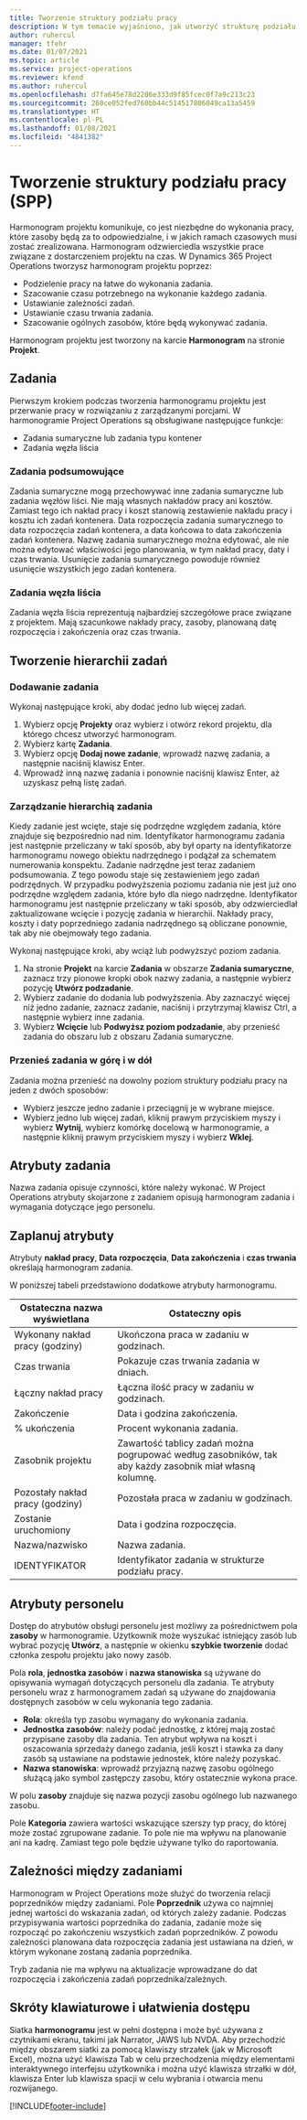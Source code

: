 ```yaml
---
title: Tworzenie struktury podziału pracy
description: W tym temacie wyjaśniono, jak utworzyć strukturę podziału pracy (SPP), w tym podstawowe elementy sterujące w nowym interfejsie planowania.
author: ruhercul
manager: tfehr
ms.date: 01/07/2021
ms.topic: article
ms.service: project-operations
ms.reviewer: kfend
ms.author: ruhercul
ms.openlocfilehash: d7fa645e78d2206e333d9f85fcec0f7a9c213c23
ms.sourcegitcommit: 260ce052fed760bb44c514517806049ca13a5459
ms.translationtype: HT
ms.contentlocale: pl-PL
ms.lasthandoff: 01/08/2021
ms.locfileid: "4841382"
---
```

# <a name="create-a-work-breakdown-structure-wbs"></a>Tworzenie struktury podziału pracy (SPP)

Harmonogram projektu komunikuje, co jest niezbędne do wykonania pracy, które zasoby będą za to odpowiedzialne, i w jakich ramach czasowych musi zostać zrealizowana. Harmonogram odzwierciedla wszystkie prace związane z dostarczeniem projektu na czas. W Dynamics 365 Project Operations tworzysz harmonogram projektu poprzez:

  - Podzielenie pracy na łatwe do wykonania zadania.
  - Szacowanie czasu potrzebnego na wykonanie każdego zadania.
  - Ustawianie zależności zadań.
  - Ustawianie czasu trwania zadania.
  - Szacowanie ogólnych zasobów, które będą wykonywać zadania. 

Harmonogram projektu jest tworzony na karcie **Harmonogram** na stronie **Projekt**.

## <a name="tasks"></a>Zadania

Pierwszym krokiem podczas tworzenia harmonogramu projektu jest przerwanie pracy w rozwiązaniu z zarządzanymi porcjami. W harmonogramie Project Operations są obsługiwane następujące funkcje:

- Zadania sumaryczne lub zadania typu kontener
- Zadania węzła liścia

### <a name="summary-tasks"></a>Zadania podsumowujące

Zadania sumaryczne mogą przechowywać inne zadania sumaryczne lub zadania węzłów liści. Nie mają własnych nakładów pracy ani kosztów. Zamiast tego ich nakład pracy i koszt stanowią zestawienie nakładu pracy i kosztu ich zadań kontenera. Data rozpoczęcia zadania sumarycznego to data rozpoczęcia zadań kontenera, a data końcowa to data zakończenia zadań kontenera. Nazwę zadania sumarycznego można edytować, ale nie można edytować właściwości jego planowania, w tym nakład pracy, daty i czas trwania. Usunięcie zadania sumarycznego powoduje również usunięcie wszystkich jego zadań kontenera.

### <a name="leaf-node-tasks"></a>Zadania węzła liścia

Zadania węzła liścia reprezentują najbardziej szczegółowe prace związane z projektem. Mają szacunkowe nakłady pracy, zasoby, planowaną datę rozpoczęcia i zakończenia oraz czas trwania.

## <a name="create-a-task-hierarchy"></a>Tworzenie hierarchii zadań

### <a name="add-a-task"></a>Dodawanie zadania

Wykonaj następujące kroki, aby dodać jedno lub więcej zadań.

1. Wybierz opcję **Projekty** oraz wybierz i otwórz rekord projektu, dla którego chcesz utworzyć harmonogram. 
2. Wybierz kartę **Zadania**. 
3. Wybierz opcję **Dodaj nowe zadanie**, wprowadź nazwę zadania, a następnie naciśnij klawisz Enter.
2. Wprowadź inną nazwę zadania i ponownie naciśnij klawisz Enter, aż uzyskasz pełną listę zadań.

### <a name="manage-hierarchy-of-a-task"></a>Zarządzanie hierarchią zadania

Kiedy zadanie jest wcięte, staje się podrzędne względem zadania, które znajduje się bezpośrednio nad nim. Identyfikator harmonogramu zadania jest następnie przeliczany w taki sposób, aby był oparty na identyfikatorze harmonogramu nowego obiektu nadrzędnego i podążał za schematem numerowania konspektu. Zadanie nadrzędne jest teraz zadaniem podsumowania. Z tego powodu staje się zestawieniem jego zadań podrzędnych. W przypadku podwyższenia poziomu zadania nie jest już ono podrzędne względem zadania, które było dla niego nadrzędne. Identyfikator harmonogramu jest następnie przeliczany w taki sposób, aby odzwierciedlał zaktualizowane wcięcie i pozycję zadania w hierarchii. Nakłady pracy, koszty i daty poprzedniego zadania nadrzędnego są obliczane ponownie, tak aby nie obejmowały tego zadania.

Wykonaj następujące kroki, aby wciąż lub podwyższyć poziom zadania.

1. Na stronie **Projekt** na karcie **Zadania** w obszarze **Zadania sumaryczne**, zaznacz trzy pionowe kropki obok nazwy zadania, a następnie wybierz pozycję **Utwórz podzadanie**. 
2. Wybierz zadanie do dodania lub podwyższenia. Aby zaznaczyć więcej niż jedno zadanie, zaznacz zadanie, naciśnij i przytrzymaj klawisz Ctrl, a następnie wybierz inne zadania.
2. Wybierz **Wcięcie** lub **Podwyższ poziom podzadanie**, aby przenieść zadania do obszaru lub z obszaru Zadania sumaryczne.

### <a name="move-tasks-up-and-down"></a>Przenieś zadania w górę i w dół

Zadania można przenieść na dowolny poziom struktury podziału pracy na jeden z dwóch sposobów:

- Wybierz jeszcze jedno zadanie i przeciągnij je w wybrane miejsce.
- Wybierz jedno lub więcej zadań, kliknij prawym przyciskiem myszy i wybierz **Wytnij**, wybierz komórkę docelową w harmonogramie, a następnie kliknij prawym przyciskiem myszy i wybierz **Wklej**.

## <a name="task-attributes"></a>Atrybuty zadania

Nazwa zadania opisuje czynności, które należy wykonać. W Project Operations atrybuty skojarzone z zadaniem opisują harmonogram zadania i wymagania dotyczące jego personelu.

## <a name="schedule-attributes"></a>Zaplanuj atrybuty

Atrybuty **nakład pracy**, **Data rozpoczęcia**, **Data zakończenia** i **czas trwania** określają harmonogram zadania.

W poniższej tabeli przedstawiono dodatkowe atrybuty harmonogramu.

| **Ostateczna nazwa wyświetlana** | **Ostateczny opis** |
| --- | --- |
| Wykonany nakład pracy (godziny) | Ukończona praca w zadaniu w godzinach. |
| Czas trwania | Pokazuje czas trwania zadania w dniach. |
| Łączny nakład pracy | Łączna ilość pracy w zadaniu w godzinach. |
| Zakończenie | Data i godzina zakończenia. |
| % ukończenia | Procent wykonania zadania. |
| Zasobnik projektu | Zawartość tablicy zadań można pogrupować według zasobników, tak aby każdy zasobnik miał własną kolumnę. |
| Pozostały nakład pracy (godziny) | Pozostała praca w zadaniu w godzinach. |
| Zostanie uruchomiony | Data i godzina rozpoczęcia. |
| Nazwa/nazwisko | Nazwa zadania. |
| IDENTYFIKATOR | Identyfikator zadania w strukturze podziału pracy. |

## <a name="staffing-attributes"></a>Atrybuty personelu

Dostęp do atrybutów obsługi personelu jest możliwy za pośrednictwem pola **zasoby** w harmonogramie. Użytkownik może wyszukać istniejący zasób lub wybrać pozycję **Utwórz**, a następnie w okienku **szybkie tworzenie** dodać członka zespołu projektu jako nowy zasób.

Pola **rola**, **jednostka zasobów** i **nazwa stanowiska** są używane do opisywania wymagań dotyczących personelu dla zadania. Te atrybuty personelu wraz z harmonogramem zadań są używane do znajdowania dostępnych zasobów w celu wykonania tego zadania.

   - **Rola**: określa typ zasobu wymagany do wykonania zadania.
   - **Jednostka zasobów**: należy podać jednostkę, z której mają zostać przypisane zasoby dla zadania. Ten atrybut wpływa na koszt i oszacowania sprzedaży danego zadania, jeśli koszt i stawka za dany zasób są ustawiane na podstawie jednostek, które należy pozyskać.
   - **Nazwa stanowiska**: wprowadź przyjazną nazwę zasobu ogólnego służącą jako symbol zastępczy zasobu, który ostatecznie wykona prace.

W polu **zasoby** znajduje się nazwa pozycji zasobu ogólnego lub nazwanego zasobu.

Pole **Kategoria** zawiera wartości wskazujące szerszy typ pracy, do której może zostać zgrupowane zadanie. To pole nie ma wpływu na planowanie ani na kadrę. Zamiast tego pole będzie używane tylko do raportowania.

## <a name="task-dependencies"></a>Zależności między zadaniami

Harmonogram w Project Operations może służyć do tworzenia relacji poprzedników między zadaniami. Pole **Poprzednik** używa co najmniej jednej wartości do wskazania zadań, od których zależy zadanie. Podczas przypisywania wartości poprzednika do zadania, zadanie może się rozpocząć po zakończeniu wszystkich zadań poprzedników. Z powodu zależności planowana data rozpoczęcia zadania jest ustawiana na dzień, w którym wykonane zostaną zadania poprzednika.

Tryb zadania nie ma wpływu na aktualizacje wprowadzane do dat rozpoczęcia i zakończenia zadań poprzednika/zależnych.

## <a name="accessibility-and-keyboard-shortcuts"></a>Skróty klawiaturowe i ułatwienia dostępu

Siatka **harmonogramu** jest w pełni dostępna i może być używana z czytnikami ekranu, takimi jak Narrator, JAWS lub NVDA. Aby przechodzić między obszarem siatki za pomocą klawiszy strzałek (jak w Microsoft Excel), można użyć klawisza Tab w celu przechodzenia między elementami interaktywnego interfejsu użytkownika i można użyć klawisza strzałki w dół, klawisza Enter lub klawisza spacji w celu wybrania i otwarcia menu rozwijanego.


[!INCLUDE[footer-include](../includes/footer-banner.md)]